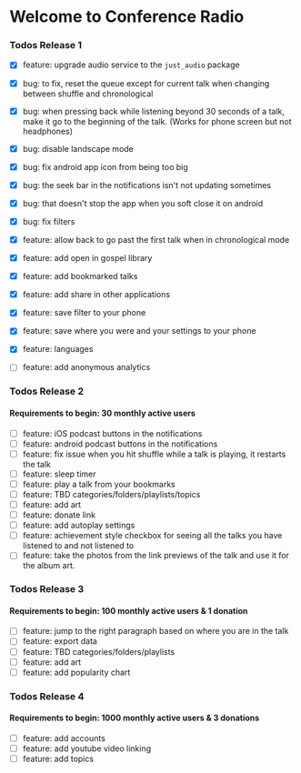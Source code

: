 # Welcome to Conference Radio

### Todos Release 1
 - [x] feature: upgrade audio service to the `just_audio` package
 - [x] bug: to fix, reset the queue except for current talk when changing between shuffle and chronological 
 - [x] bug: when pressing back while listening beyond 30 seconds of a talk, make it go to the beginning of the talk. (Works for phone screen but not headphones)
 - [x] bug: disable landscape mode
 - [x] bug: fix android app icon from being too big
 - [x] bug: the seek bar in the notifications isn't not updating sometimes
 - [x] bug: that doesn't stop the app when you soft close it on android
 - [x] bug: fix filters
 - [x] feature: allow back to go past the first talk when in chronological mode
 - [x] feature: add open in gospel library
 - [x] feature: add bookmarked talks
 - [x] feature: add share in other applications
 - [x] feature: save filter to your phone
 - [x] feature: save where you were and your settings to your phone
 - [x] feature: languages
 - [ ] feature: add anonymous analytics


### Todos Release 2
#### Requirements to begin: 30 monthly active users
 - [ ] feature: iOS podcast buttons in the notifications
 - [ ] feature: android podcast buttons in the notifications
 - [ ] feature: fix issue when you hit shuffle while a talk is playing, it restarts the talk
 - [ ] feature: sleep timer
 - [ ] feature: play a talk from your bookmarks
 - [ ] feature: TBD categories/folders/playlists/topics
 - [ ] feature: add art
 - [ ] feature: donate link
 - [ ] feature: add autoplay settings
 - [ ] feature: achievement style checkbox for seeing all the talks you have listened to and not listened to
 - [ ] feature: take the photos from the link previews of the talk and use it for the album art.
 
### Todos Release 3
#### Requirements to begin: 100 monthly active users & 1 donation
 - [ ] feature: jump to the right paragraph based on where you are in the talk
 - [ ] feature: export data
 - [ ] feature: TBD categories/folders/playlists
 - [ ] feature: add art
 - [ ] feature: add popularity chart

### Todos Release 4
#### Requirements to begin: 1000 monthly active users & 3 donations
 - [ ] feature: add accounts
 - [ ] feature: add youtube video linking
 - [ ] feature: add topics

